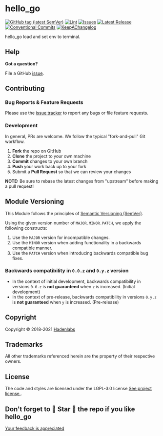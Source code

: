 <!--


  ** DO NOT EDIT THIS FILE
  **
  ** 1) Make all changes to `README.yaml`
  ** 2) Run`make readme` to rebuild this file.
  **
  ** (We maintain HUNDREDS of open source projects. This is how we maintain our sanity.)
  **


  -->

# hello_go

[![GitHub tag (latest SemVer)](https://img.shields.io/github/v/tag/luismayta/hello_go?label=latest&sort=semver)](https://github.com/luismayta/hello_go/releases) [![Lint](https://img.shields.io/github/workflow/status/luismayta/hello_go/lint-code)](https://github.com/luismayta/hello_go/actions) [![Issues](https://img.shields.io/github/issues/luismayta/hello_go)](https://github.com/luismayta/hello_go/issues) [![Latest Release](https://img.shields.io/github/release/luismayta/hello_go)](https://github.com/luismayta/hello_go/releases) [![Conventional Commits](https://img.shields.io/badge/Conventional%20Commits-1.0.0-yellow)](https://conventionalcommits.org) [![KeepAChangelog](https://img.shields.io/badge/Keep%20A%20Changelog-1.0.0-%23E05735)](https://keepachangelog.com)

hello_go load and set env to terminal.

## Help

**Got a question?**

File a GitHub [issue](https://github.com/luismayta/hello_go/issues).

## Contributing

### Bug Reports & Feature Requests

Please use the [issue tracker](https://github.com/luismayta/hello_go/issues) to report any bugs or file feature requests.

### Development

In general, PRs are welcome. We follow the typical "fork-and-pull" Git workflow.

1.  **Fork** the repo on GitHub
2.  **Clone** the project to your own machine
3.  **Commit** changes to your own branch
4.  **Push** your work back up to your fork
5.  Submit a **Pull Request** so that we can review your changes

**NOTE:** Be sure to rebase the latest changes from "upstream" before making a pull request!

## Module Versioning

This Module follows the principles of [Semantic Versioning (SemVer)](https://semver.org/).

Using the given version number of `MAJOR.MINOR.PATCH`, we apply the following constructs:

1. Use the `MAJOR` version for incompatible changes.
1. Use the `MINOR` version when adding functionality in a backwards compatible manner.
1. Use the `PATCH` version when introducing backwards compatible bug fixes.

### Backwards compatibility in `0.0.z` and `0.y.z` version

- In the context of initial development, backwards compatibility in versions `0.0.z` is **not guaranteed** when `z` is increased. (Initial development)
- In the context of pre-release, backwards compatibility in versions `0.y.z` is **not guaranteed** when `y` is increased. (Pre-release)

## Copyright

Copyright © 2018-2021 [Hadenlabs](https://hadenlabs.com)

## Trademarks

All other trademarks referenced herein are the property of their respective owners.

## License

The code and styles are licensed under the LGPL-3.0 license [See project license.](LICENSE).

## Don't forget to 🌟 Star 🌟 the repo if you like hello_go

[Your feedback is appreciated](https://github.com/luismayta/hello_go/issues)
